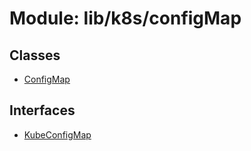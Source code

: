 # Module: lib/k8s/configMap

## Classes

- [ConfigMap](../classes/lib_k8s_configMap.ConfigMap.md)

## Interfaces

- [KubeConfigMap](../interfaces/lib_k8s_configMap.KubeConfigMap.md)
